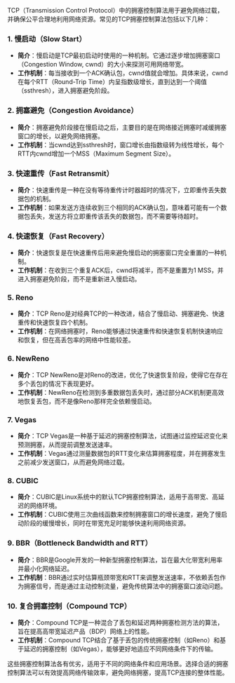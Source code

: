 TCP（Transmission Control Protocol）中的拥塞控制算法用于避免网络过载，并确保公平合理地利用网络资源。常见的TCP拥塞控制算法包括以下几种：

### 1. **慢启动（Slow Start）**
   - **简介**：慢启动是TCP最初启动时使用的一种机制。它通过逐步增加拥塞窗口（Congestion Window, cwnd）的大小来探测可用网络带宽。
   - **工作机制**：每当接收到一个ACK确认包，cwnd值就会增加。具体来说，cwnd在每个RTT（Round-Trip Time）内呈指数级增长，直到达到一个阈值（ssthresh），进入拥塞避免阶段。

### 2. **拥塞避免（Congestion Avoidance）**
   - **简介**：拥塞避免阶段接在慢启动之后，主要目的是在网络接近拥塞时减缓拥塞窗口的增长，以避免网络拥塞。
   - **工作机制**：当cwnd达到ssthresh时，窗口增长由指数级转为线性增长，每个RTT内cwnd增加一个MSS（Maximum Segment Size）。

### 3. **快速重传（Fast Retransmit）**
   - **简介**：快速重传是一种在没有等待重传计时器超时的情况下，立即重传丢失数据包的机制。
   - **工作机制**：如果发送方连续收到三个相同的ACK确认包，意味着可能有一个数据包丢失，发送方将立即重传该丢失的数据包，而不需要等待超时。

### 4. **快速恢复（Fast Recovery）**
   - **简介**：快速恢复是在快速重传后用来避免慢启动的拥塞窗口完全重置的一种机制。
   - **工作机制**：在收到三个重复ACK后，cwnd将减半，而不是重置为1 MSS，并进入拥塞避免阶段，而不是重新进入慢启动。

### 5. **Reno**
   - **简介**：TCP Reno是对经典TCP的一种改进，结合了慢启动、拥塞避免、快速重传和快速恢复四个机制。
   - **工作机制**：在网络拥塞时，Reno能够通过快速重传和快速恢复机制快速响应和恢复，但在高丢包率的网络中性能较差。

### 6. **NewReno**
   - **简介**：TCP NewReno是对Reno的改进，优化了快速恢复阶段，使得它在存在多个丢包的情况下表现更好。
   - **工作机制**：NewReno在检测到多重数据包丢失时，通过部分ACK机制更高效地恢复丢包，而不是像Reno那样完全依赖慢启动。

### 7. **Vegas**
   - **简介**：TCP Vegas是一种基于延迟的拥塞控制算法，试图通过监控延迟变化来预测拥塞，从而提前调整发送速率。
   - **工作机制**：Vegas通过测量数据包的RTT变化来估算拥塞程度，并在拥塞发生之前减少发送窗口，从而避免网络过载。

### 8. **CUBIC**
   - **简介**：CUBIC是Linux系统中的默认TCP拥塞控制算法，适用于高带宽、高延迟的网络环境。
   - **工作机制**：CUBIC使用三次曲线函数来控制拥塞窗口的增长速度，避免了慢启动阶段的缓慢增长，同时在带宽充足时能够快速利用网络资源。

### 9. **BBR（Bottleneck Bandwidth and RTT）**
   - **简介**：BBR是Google开发的一种新型拥塞控制算法，旨在最大化带宽利用率并最小化网络延迟。
   - **工作机制**：BBR通过实时估算瓶颈带宽和RTT来调整发送速率，不依赖丢包作为拥塞信号，而是通过主动控制流量，避免传统算法中的拥塞窗口波动问题。

### 10. **复合拥塞控制（Compound TCP）**
   - **简介**：Compound TCP是一种混合了丢包和延迟两种拥塞检测方法的算法，旨在提高高带宽延迟产品（BDP）网络上的性能。
   - **工作机制**：Compound TCP结合了基于丢包的传统拥塞控制（如Reno）和基于延迟的拥塞控制（如Vegas），能够更好地适应不同网络条件下的传输。

这些拥塞控制算法各有优劣，适用于不同的网络条件和应用场景。选择合适的拥塞控制算法可以有效提高网络传输效率，避免网络拥塞，提高TCP连接的整体性能。